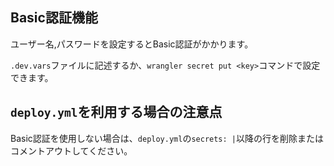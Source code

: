 ## Basic認証機能
ユーザー名,パスワードを設定するとBasic認証がかかります。

`.dev.vars`ファイルに記述するか、`wrangler secret put <key>`コマンドで設定できます。

## `deploy.yml`を利用する場合の注意点
Basic認証を使用しない場合は、`deploy.yml`の`secrets: |`以降の行を削除またはコメントアウトしてください。
